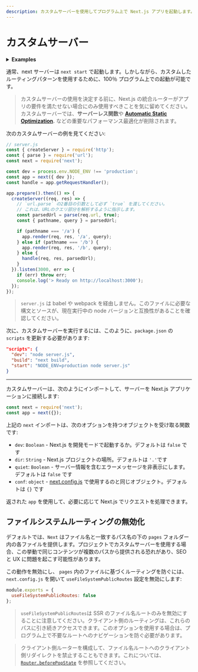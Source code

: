 ```yaml
---
description: カスタムサーバーを使用してプログラム上で Next.js アプリを起動します。
---
```


# カスタムサーバー

<details>
  <summary><b>Examples</b></summary>
  <ul>
    <li><a href="https://github.com/zeit/next.js/tree/canary/examples/custom-server">Basic custom server</a></li>
    <li><a href="https://github.com/zeit/next.js/tree/canary/examples/custom-server-express">Express integration</a></li>
    <li><a href="https://github.com/zeit/next.js/tree/canary/examples/custom-server-hapi">Hapi integration</a></li>
    <li><a href="https://github.com/zeit/next.js/tree/canary/examples/custom-server-koa">Koa integration</a></li>
    <li><a href="https://github.com/zeit/next.js/tree/canary/examples/ssr-caching">SSR Caching</a></li>
  </ul>
</details>

通常、next サーバーは `next start` で起動します。しかしながら、カスタムしたルーティングパターンを使用するために、100％ プログラム上での起動が可能です。

> カスタムサーバーの使用を決定する前に、Next.js の統合ルーターがアプリの要件を満たせない場合にのみ使用すべきことを気に留めてください。カスタムサーバーでは、**サーバーレス関数**や **[Automatic Static Optimization](/docs/advanced-features/automatic-static-optimization.md).** などの重要なパフォーマンス最適化が削除されます。

次のカスタムサーバーの例を見てください:

```js
// server.js
const { createServer } = require('http');
const { parse } = require('url');
const next = require('next');

const dev = process.env.NODE_ENV !== 'production';
const app = next({ dev });
const handle = app.getRequestHandler();

app.prepare().then(() => {
  createServer((req, res) => {
    // `url.parse` の2番目の引数として必ず `true` を渡してください。
    // これは、URLのクエリ部分を解析するように指示します。
    const parsedUrl = parse(req.url, true);
    const { pathname, query } = parsedUrl;

    if (pathname === '/a') {
      app.render(req, res, '/a', query);
    } else if (pathname === '/b') {
      app.render(req, res, '/b', query);
    } else {
      handle(req, res, parsedUrl);
    }
  }).listen(3000, err => {
    if (err) throw err;
    console.log('> Ready on http://localhost:3000');
  });
});
```

> `server.js` は babel や webpack を経由しません。このファイルに必要な構文とソースが、現在実行中の node バージョンと互換性があることを確認してください。

次に、カスタムサーバーを実行するには、このように、`package.json` の `scripts` を更新する必要があります:

```json
"scripts": {
  "dev": "node server.js",
  "build": "next build",
  "start": "NODE_ENV=production node server.js"
}
```

---

カスタムサーバーは、次のようにインポートして、サーバーを Next.js アプリケーションに接続します:

```js
const next = require('next');
const app = next({});
```

上記の `next` インポートは、次のオプションを持つオブジェクトを受け取る関数です:

- `dev`: `Boolean` - Next.js を開発モードで起動するか。デフォルトは `false` です
- `dir`: `String` - Next.js プロジェクトの場所。デフォルトは `'.'`です
- `quiet`: `Boolean` - サーバー情報を含むエラーメッセージを非表示にします。デフォルトは `false` です
- `conf`: `object` - [next.config.js](/docs/api-reference/next.config.js/introduction.md) で使用するのと同じオブジェクト。デフォルトは `{}` です

返された `app` を使用して、必要に応じて Next.js でリクエストを処理できます。

## ファイルシステムルーティングの無効化

デフォルトでは、`Next` はファイル名と一致するパス名の下の `pages` フォルダー内の各ファイルを提供します。プロジェクトでカスタムサーバーを使用する場合、この挙動で同じコンテンツが複数のパスから提供される恐れがあり、SEO と UX に問題を起こす可能性があります。

この動作を無効にし、 `pages` 内のファイルに基づくルーティングを防ぐには、 `next.config.js` を開いて `useFileSystemPublicRoutes` 設定を無効にします:

```js
module.exports = {
  useFileSystemPublicRoutes: false
};
```

> `useFileSystemPublicRoutes`は SSR のファイル名ルートのみを無効にすることに注意してください。クライアント側のルーティングは、これらのパスに引き続きアクセスできます。このオプションを使用する場合は、プログラム上で不要なルートへのナビゲーションを防ぐ必要があります。

> クライアント側ルーターを構成して、ファイル名ルートへのクライアント側リダイレクトを禁止することもできます。これについては、[`Router.beforePopState`](/docs/api-reference/next/router.md#router.beforePopState) を参照してください。
